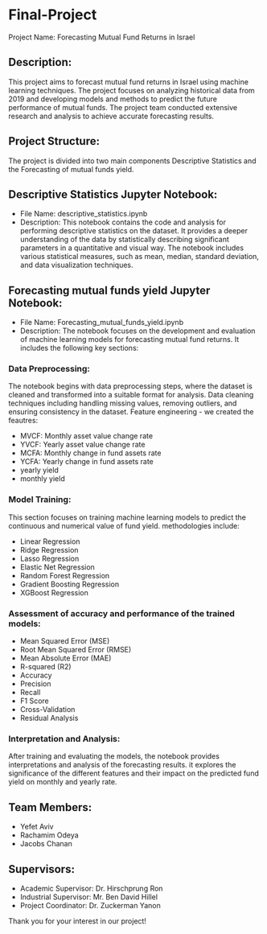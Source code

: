# Final-Project

 Project Name: Forecasting Mutual Fund Returns in Israel

## Description:
This project aims to forecast mutual fund returns in Israel using machine learning techniques. The project focuses on analyzing historical data from 2019 and developing models and methods to predict the future performance of mutual funds. The project team conducted extensive research and analysis to achieve accurate forecasting results.

## Project Structure:
The project is divided into two main components Descriptive Statistics and the Forecasting of  mutual funds yield.

## Descriptive Statistics Jupyter Notebook:
-   File Name: descriptive_statistics.ipynb
-  Description: This notebook contains the code and analysis for performing descriptive statistics on the dataset. It provides a deeper understanding of the data by statistically describing significant parameters in a quantitative and visual way. The notebook includes various statistical measures, such as mean, median, standard deviation, and data visualization techniques.

## Forecasting mutual funds yield Jupyter Notebook:
- File Name: Forecasting_mutual_funds_yield.ipynb
-  Description: The  notebook focuses on the development and evaluation of machine learning models for forecasting mutual fund returns. It includes the following key sections:

### Data Preprocessing:

The notebook begins with data preprocessing steps, where the dataset is cleaned and transformed into a suitable format for analysis.
Data cleaning techniques including handling missing values, removing outliers, and ensuring consistency in the dataset.
Feature engineering - we created the feautres:
-  MVCF: Monthly  asset value change rate
-  YVCF: Yearly asset value change rate
-  MCFA: Monthly change in fund assets rate
-  YCFA: Yearly change in fund assets rate
-  yearly yield
-  monthly yield

### Model Training:
This section focuses on training machine learning models to predict the continuous and numerical value of fund yield.
methodologies include:

- Linear Regression
- Ridge Regression
- Lasso Regression
- Elastic Net Regression
- Random Forest Regression
- Gradient Boosting Regression
- XGBoost Regression

### Assessment of accuracy and performance of the trained models:
- Mean Squared Error (MSE)
- Root Mean Squared Error (RMSE)
- Mean Absolute Error (MAE)
- R-squared (R2)
- Accuracy
- Precision
- Recall
- F1 Score
- Cross-Validation
- Residual Analysis

### Interpretation and Analysis:

After training and evaluating the models, the notebook provides interpretations and analysis of the forecasting results. it explores the significance of the different features and their impact on the predicted fund yield on monthly and yearly rate.


## Team Members:
- Yefet Aviv
- Rachamim Odeya
- Jacobs Chanan 

## Supervisors:
- Academic Supervisor: Dr. Hirschprung Ron
- Industrial Supervisor: Mr. Ben David Hillel
- Project Coordinator: Dr. Zuckerman Yanon

Thank you for your interest in our project!
